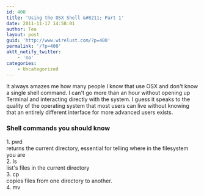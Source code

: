 ```yaml
---
id: 400
title: 'Using the OSX Shell &#8211; Part 1'
date: 2011-11-17 14:58:01
author: Tea
layout: post
guid: 'http://www.wirelust.com/?p=400'
permalink: '/?p=400'
aktt_notify_twitter:
    - 'no'
categories:
    - Uncategorized
---
```


It always amazes me how many people I know that use OSX and don't know a single shell command. I can't go more than an hour without opening up Terminal and interacting directly with the system. I guess it speaks to the quality of the operating system that most users can live without knowing that an entirely different interface for more advanced users exists.

### Shell commands you should know

1\. pwd  
returns the current directory, essential for telling where in the filesystem you are  
2\. ls  
list's files in the current directory  
3\. cp  
copies files from one directory to another.  
4\. mv
